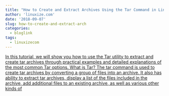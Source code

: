 ```yaml
---
title: "How to Create and Extract Archives Using the Tar Command in Linux"
author: 'linuxize.com'
date: '2018-09-07'
slug: how-to-create-and-extract-arch
categories:
  - bloglink
tags:
  - linuxizecom
---
```


[In this tutorial, we will show you how to use the Tar utility to extract and create tar archives through practical examples and detailed explanations of the most common Tar options. What is Tar? The tar command is used to create tar archives by converting a group of files into an archive. It also has ability to extract tar archives, display a list of the files included in the archive, add additional files to an existing archive, as well as various other kinds of<i class="fas fa-external-link-alt"></i>](https://linuxize.com/post/how-to-create-and-extract-archives-using-the-tar-command-in-linux/)

